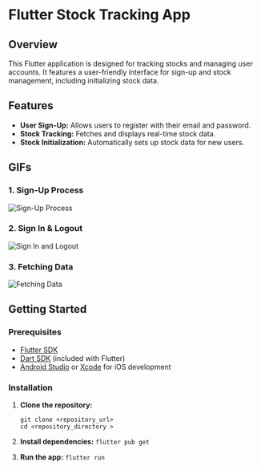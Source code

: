 # Flutter Stock Tracking App

## Overview

This Flutter application is designed for tracking stocks and managing user accounts. It features a user-friendly interface for sign-up and stock management, including initializing stock data.

## Features

- **User Sign-Up:** Allows users to register with their email and password.
- **Stock Tracking:** Fetches and displays real-time stock data.
- **Stock Initialization:** Automatically sets up stock data for new users.

## GIFs

### 1. Sign-Up Process

![Sign-Up Process](https://your-domain.com/assets/Signup.gif)

### 2. Sign In & Logout

![Sign In and Logout](https://your-domain.com/assets/Signin+logout.gif)

### 3. Fetching Data

![Fetching Data](https://your-domain.com/assets/FetchData.gif)



## Getting Started

### Prerequisites

- [Flutter SDK](https://flutter.dev/docs/get-started/install)
- [Dart SDK](https://dart.dev/get-dart) (included with Flutter)
- [Android Studio](https://developer.android.com/studio) or [Xcode](https://developer.apple.com/xcode/) for iOS development

### Installation

1. **Clone the repository:**

   ```git clone <repository_url>```\
   ```cd <repository_directory >```

2. **Install dependencies:**
  ```flutter pub get```

3. **Run the app:**
  ```flutter run```

